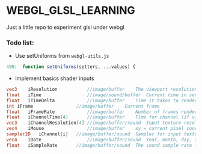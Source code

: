 # WEBGL_GLSL_LEARNING
Just a little repo to experiment glsl under webgl 

### Todo list:

* Use setUniforms from `webgl-utils.js`
```js
490:  function setUniforms(setters, ...values) {
```
* Implement basics shader inputs
```glsl
vec3	iResolution           //image/buffer	The viewport resolution (z is pixel aspect ratio, usually 1.0)
float	iTime                 //image/sound/buffer	Current time in seconds
float	iTimeDelta            //image/buffer	Time it takes to render a frame, in seconds
int	iFrame                //image/buffer	Current frame
float	iFrameRate            //image/buffer	Number of frames rendered per second
float	iChannelTime[4]       //image/buffer	Time for channel (if video or sound), in seconds
vec3	iChannelResolution[4] //image/buffer/sound	Input texture resolution for each channel
vec4	iMouse	              //image/buffer	xy = current pixel coords (if LMB is down). zw = click pixel
sampler2D	iChannel{i}   //image/buffer/sound	Sampler for input textures i
vec4	iDate	              //image/buffer/sound	Year, month, day, time in seconds in .xyzw
float	iSampleRate	      //image/buffer/sound	The sound sample rate (typically 44100)
```
